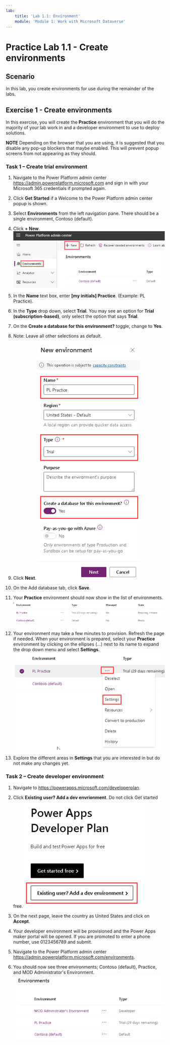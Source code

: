 ```yaml
---
lab:
    title: 'Lab 1.1: Environment'
    module: 'Module 1: Work with Microsoft Dataverse'
---
```


# Practice Lab 1.1 - Create environments

## Scenario

In this lab, you create environments for use during the remainder of the labs.

## Exercise 1 - Create environments

In this exercise, you will create the **Practice** environment that you will do the majority of your lab work in and a developer environment to use to deploy solutions.

**NOTE** Depending on the browser that you are using, it is suggested that you disable any pop-up blockers that maybe enabled. This will prevent popup screens from not appearing as they should.

### Task 1 – Create trial environment

1. Navigate to the Power Platform admin center <https://admin.powerplatform.microsoft.com> and sign in with your Microsoft 365 credentials if prompted again.

1. Click **Get Started** if a Welcome to the Power Platform admin center popup is shown.

1. Select **Environments** from the left navigation pane. There should be a single environment, Contoso (default).

1. Click **+ New**. ![Environment in the Power Platform admin center.](../media/ppac-environments.png)

1. In the **Name** text box, enter **[my initials] Practice**. (Example: PL Practice).

1. In the **Type** drop down, select **Trial**. You may see an option for **Trial (subscription-based)**, only select the option that says **Trial**.

1. On the **Create a database for this environment?** toggle, change to **Yes**.

1. Note: Leave all other selections as default.

1. Click **Next**. ![New environment.](../media/new-environment-step1.png)

1. On the Add database tab, click **Save**.

1. Your **Practice** environment should now show in the list of environments. ![Environment in the Power Platform admin center.](../media/ppac-environments2.png)

1. Your environment may take a few minutes to provision. Refresh the page if needed. When your environment is prepared, select your **Practice** environment by clicking on the ellipses (...) next to its name to expand the drop down menu and select **Settings**. ![Environment in the Power Platform admin center.](../media/ellipses-settings.png)

1. Explore the different areas in **Settings** that you are interested in but do not make any changes yet.

### Task 2 – Create developer environment

1. Navigate to <https://powerapps.microsoft.com/developerplan>.

1. Click **Existing user? Add a dev envrionment**. Do not click Get started free. ![Developer plan.](../media/developer-plan.png)

1. On the next page, leave the country as United States and click on **Accept**.

1. Your developer environment will be provisioned and the Power Apps maker portal will be opened. If you are promoted to enter a phone number, use 0123456789 and submit.

1. Navigate to the Power Platform admin center <https://admin.powerplatform.microsoft.com/environments>.

1. You should now see three environments; Contoso (default), Practice, and MOD Administrator's Environment. ![Environments.](../media/environments.png)
